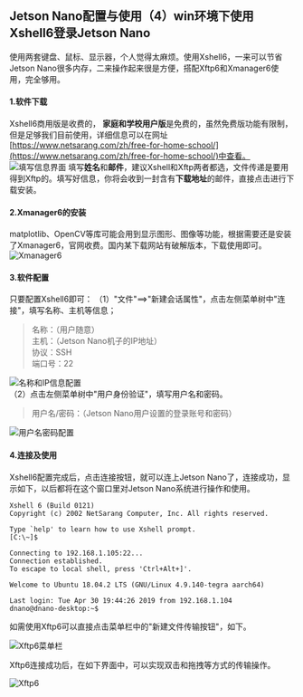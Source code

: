 Jetson Nano配置与使用（4）win环境下使用Xshell6登录Jetson Nano
---
使用两套键盘、鼠标、显示器，个人觉得太麻烦。使用Xshell6，一来可以节省Jetson Nano很多内存，二来操作起来很是方便，搭配Xftp6和Xmanager6使用，完全够用。

#### 1.软件下载
Xshell6商用版是收费的， **家庭和学校用户版**是免费的，虽然免费版功能有限制，但是足够我们目前使用，详细信息可以在网址[https://www.netsarang.com/zh/free-for-home-school/](https://www.netsarang.com/zh/free-for-home-school/)中查看。
![填写信息界面](https://img-blog.csdnimg.cn/20190430211536753.png?x-oss-process=image/watermark,type_ZmFuZ3poZW5naGVpdGk,shadow_10,text_aHR0cHM6Ly9ibG9nLmNzZG4ubmV0L3UwMTM2MTcyMjk=,size_16,color_FFFFFF,t_70)
填写**姓名**和**邮件**，建议Xshell和Xftp两者都选，文件传递是要用得到Xftp的。填写好信息，你将会收到一封含有**下载地址**的邮件，直接点击进行下载安装。
#### 2.Xmanager6的安装
matplotlib、OpenCV等库可能会用到显示图形、图像等功能，根据需要还是安装了Xmanager6，官网收费。国内某下载网站有破解版本，下载使用即可。  
![Xmanager6](https://img-blog.csdnimg.cn/20190430212445883.png?x-oss-process=image/watermark,type_ZmFuZ3poZW5naGVpdGk,shadow_10,text_aHR0cHM6Ly9ibG9nLmNzZG4ubmV0L3UwMTM2MTcyMjk=,size_16,color_FFFFFF,t_70)
#### 3.软件配置
只要配置Xshell6即可：
（1）"文件"==>"新建会话属性"，点击左侧菜单树中"连接"，填写名称、主机等信息；

>名称：（用户随意）  
>主机：（Jetson Nano机子的IP地址）  
>协议：SSH  
>端口号：22  

![名称和IP信息配置](https://img-blog.csdnimg.cn/20190430212901304.png?x-oss-process=image/watermark,type_ZmFuZ3poZW5naGVpdGk,shadow_10,text_aHR0cHM6Ly9ibG9nLmNzZG4ubmV0L3UwMTM2MTcyMjk=,size_16,color_FFFFFF,t_70)  
（2）点击左侧菜单树中"用户身份验证"，填写用户名和密码。
>用户名/密码：（Jetson Nano用户设置的登录账号和密码）
>
![用户名密码配置](https://img-blog.csdnimg.cn/20190430213657684.png?x-oss-process=image/watermark,type_ZmFuZ3poZW5naGVpdGk,shadow_10,text_aHR0cHM6Ly9ibG9nLmNzZG4ubmV0L3UwMTM2MTcyMjk=,size_16,color_FFFFFF,t_70)  
#### 4.连接及使用
Xshell6配置完成后，点击连接按钮，就可以连上Jetson Nano了，连接成功，显示如下，以后都将在这个窗口里对Jetson Nano系统进行操作和使用。
```shell
Xshell 6 (Build 0121)
Copyright (c) 2002 NetSarang Computer, Inc. All rights reserved.

Type `help' to learn how to use Xshell prompt.
[C:\~]$ 

Connecting to 192.168.1.105:22...
Connection established.
To escape to local shell, press 'Ctrl+Alt+]'.

Welcome to Ubuntu 18.04.2 LTS (GNU/Linux 4.9.140-tegra aarch64)

Last login: Tue Apr 30 19:44:26 2019 from 192.168.1.104
dnano@dnano-desktop:~$ 
```
如需使用Xftp6可以直接点击菜单栏中的"新建文件传输按钮"，如下。
  
![Xftp6菜单栏](https://img-blog.csdnimg.cn/20190430214448939.png)  
  
Xftp6连接成功后，在如下界面中，可以实现双击和拖拽等方式的传输操作。
  
![Xftp6](https://img-blog.csdnimg.cn/20190430214639518.png?x-oss-process=image/watermark,type_ZmFuZ3poZW5naGVpdGk,shadow_10,text_aHR0cHM6Ly9ibG9nLmNzZG4ubmV0L3UwMTM2MTcyMjk=,size_16,color_FFFFFF,t_70)  
